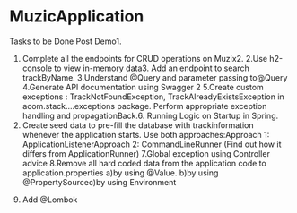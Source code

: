 # MuzicApplication

Tasks to be Done Post Demo1. 
1. Complete all the endpoints for CRUD operations on Muzix2. 
2.Use h2-console to view in-memory data3. Add an endpoint to search trackByName. 
3.Understand @Query and parameter passing to@Query
4.Generate API documentation using Swagger 2
5.Create custom exceptions : TrackNotFoundException, TrackAlreadyExistsException in acom.stack....exceptions package.
  Perform appropriate exception handling and propagationBack.6. Running Logic on Startup in Spring. 
6. Create seed data to pre-fill the database with trackinformation whenever the application starts. 
   Use both approaches:Approach 
   1: ApplicationListener<ContextRefreshedEvent>Approach 
   2: CommandLineRunner (Find out how it differs from ApplicationRunner)
7.Global exception using Controller advice
8.Remove all hard coded data from the application code to application.properties
  a)by using @Value.
  b)by using @PropertySourcec)by using Environment
9) Add @Lombok
